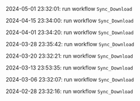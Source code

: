 2024-05-01 23:32:01: run workflow `Sync_Download` 

2024-04-15 23:34:00: run workflow `Sync_Download` 

2024-04-01 23:34:20: run workflow `Sync_Download` 

2024-03-28 23:35:42: run workflow `Sync_Download` 

2024-03-20 23:32:21: run workflow `Sync_Download` 

2024-03-13 23:53:35: run workflow `Sync_Download` 

2024-03-06 23:32:07: run workflow `Sync_Download` 

2024-02-28 23:32:16: run workflow `Sync_Download` 


